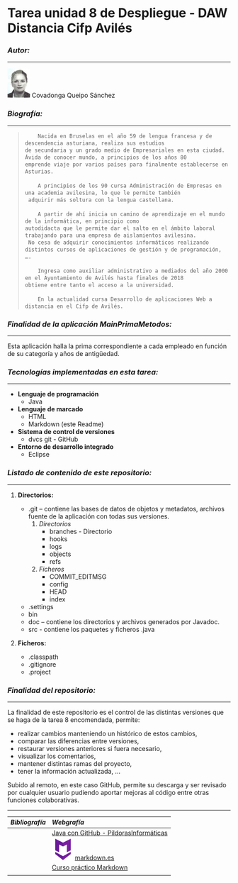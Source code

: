 # Tarea unidad 8 de Despliegue - DAW Distancia Cifp Avilés

### *Autor:*
---
![foto](https://github.com/CovadongaQueipo/TareaUT8Despliegue/blob/master/Imagenes/CovadongaQS.png) Covadonga Queipo Sánchez

### *Biografía:*
---
>         Nacida en Bruselas en el año 59 de lengua francesa y de descendencia asturiana, realiza sus estudios
>     de secundaria y un grado medio de Empresariales en esta ciudad. Ávida de conocer mundo, a principios de los años 80 
>     emprende viaje por varios países para finalmente establecerse en Asturias.
>      
>         A principios de los 90 cursa Administración de Empresas en una academia avilesina, lo que le permite también 
>      adquirir más soltura con la lengua castellana.
>      
>         A partir de ahí inicia un camino de aprendizaje en el mundo de la informática, en principio como 
>     autodidacta que le permite dar el salto en el ámbito laboral trabajando para una empresa de aislamientos avilesina.
>      No cesa de adquirir conocimientos informáticos realizando distintos cursos de aplicaciones de gestión y de programación, ….
>
>         Ingresa como auxiliar administrativo a mediados del año 2000 en el Ayuntamiento de Avilés hasta finales de 2018 
>     obtiene entre tanto el acceso a la universidad.
>
>         En la actualidad cursa Desarrollo de aplicaciones Web a distancia en el Cifp de Avilés.


### *Finalidad de la aplicación MainPrimaMetodos:*
---
Esta aplicación halla la prima correspondiente a cada empleado en función de su categoría y años de antigüedad.
>

### *Tecnologías implementadas en esta tarea:*
---
* **Lenguaje de programación**
     * Java
* **Lenguaje de marcado**
     * HTML
     * Markdown (este Readme)
* **Sistema de control de versiones**
     * dvcs git - GitHub
* **Entorno de desarrollo integrado**
     * Eclipse
>

### *Listado de contenido de este repositorio:*
---
1.	**Directorios:**
    -	.git – contiene las bases de datos de objetos y metadatos, archivos fuente de la aplicación con todas sus versiones.
        1. *Directorios*
            - branches - Directorio 
            - hooks
            - logs
            - objects
            - refs
        2. *Ficheros*
            - COMMIT_EDITMSG
            - config
            - HEAD
            - index
    -	.settings
    -	bin
    -	doc – contiene los directorios y archivos generados por Javadoc. 
    -	src - contiene los paquetes y ficheros .java

2.	**Ficheros:**
    - .classpath
    - .gitignore
    - .project

### *Finalidad del repositorio:*
---
La finalidad de este repositorio es el control de las distintas versiones que se haga de la tarea 8 encomendada, permite:
>
*	realizar cambios manteniendo un histórico de estos cambios,
*	comparar las diferencias entre versiones, 
*	restaurar versiones anteriores si fuera necesario, 
*	visualizar los comentarios,
*	mantener distintas ramas del proyecto,
*	tener la información actualizada, …
>
Subido al remoto, en este caso GitHub, permite su descarga y ser revisado por cualquier usuario pudiendo aportar mejoras 
al código entre otras funciones colaborativas.

---

|*Bibliografía*                       |*Webgrafía*                                |
|:-------------------------------------|:------------------------------------------|
||[Java con GitHub - PildorasInformáticas](https://youtu.be/TpB6rk7fKvQ)|
||![logo](https://raw.githubusercontent.com/adam-p/markdown-here/master/src/common/images/icon48.png) [markdown.es](https://markdown.es/) |
||[Curso práctico Markdown](https://www.youtube.com/watch?v=oxaH9CFpeEE)|                                            
|||

